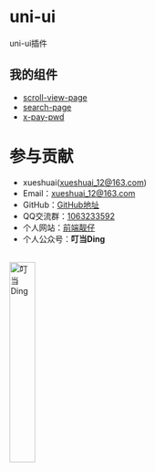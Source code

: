 # uni-ui
uni-ui插件

## 我的组件
+ [scroll-view-page](https://ext.dcloud.net.cn/plugin?id=4300)
+ [search-page](https://ext.dcloud.net.cn/plugin?id=4319)
+ [x-pay-pwd](https://ext.dcloud.net.cn/plugin?id=6658)

# 参与贡献
+ xueshuai(xueshuai_12@163.com)
+ Email：xueshuai_12@163.com
+ GitHub：[GitHub地址](https://github.com/xue-shuai/uni-ui)
+ QQ交流群：[1063233592](https://qm.qq.com/cgi-bin/qm/qr?k=48lCCsUUYgxZh1eQGvJR9FDzqnwwyghJ&jump_from=webapi)
+ 个人网站：[前端靓仔](http://xueshuai.top)
+ 个人公众号：**叮当Ding**<br>
<br>
<img src="https://img-blog.csdnimg.cn/20210202143040150.png" width="30%" alt="叮当Ding">
